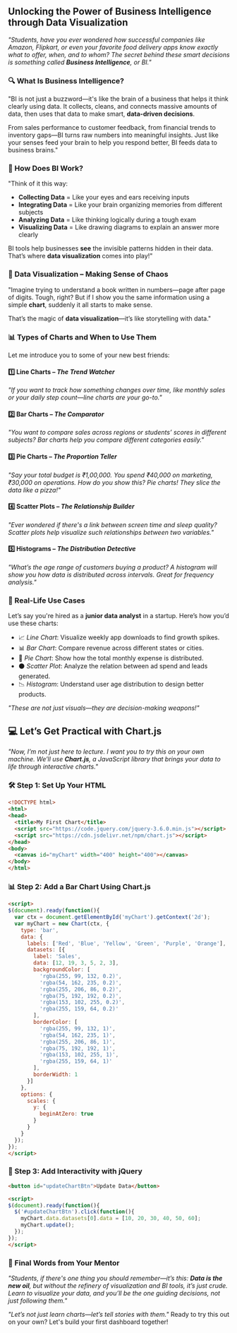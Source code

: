 
## Unlocking the Power of Business Intelligence through Data Visualization

*"Students, have you ever wondered how successful companies like Amazon, Flipkart, or even your favorite food delivery apps know exactly what to offer, when, and to whom? The secret behind these smart decisions is something called **Business Intelligence**, or BI."*

### 🔍 What Is Business Intelligence?

"BI is not just a buzzword—it's like the brain of a business that helps it think clearly using data. It collects, cleans, and connects massive amounts of data, then uses that data to make smart, **data-driven decisions**.

From sales performance to customer feedback, from financial trends to inventory gaps—BI turns raw numbers into meaningful insights. Just like your senses feed your brain to help you respond better, BI feeds data to business brains."

### 🧠 How Does BI Work?

"Think of it this way:

* **Collecting Data** = Like your eyes and ears receiving inputs
* **Integrating Data** = Like your brain organizing memories from different subjects
* **Analyzing Data** = Like thinking logically during a tough exam
* **Visualizing Data** = Like drawing diagrams to explain an answer more clearly

BI tools help businesses **see** the invisible patterns hidden in their data. That’s where **data visualization** comes into play!"


### 🎨 Data Visualization – Making Sense of Chaos

"Imagine trying to understand a book written in numbers—page after page of digits. Tough, right? But if I show you the same information using a simple **chart**, suddenly it all starts to make sense.

That’s the magic of **data visualization**—it’s like storytelling with data."


### 📊 Types of Charts and When to Use Them

Let me introduce you to some of your new best friends:

#### 1️⃣ **Line Charts** – *The Trend Watcher*

*"If you want to track how something changes over time, like monthly sales or your daily step count—line charts are your go-to."*

#### 2️⃣ **Bar Charts** – *The Comparator*

*"You want to compare sales across regions or students’ scores in different subjects? Bar charts help you compare different categories easily."*

#### 3️⃣ **Pie Charts** – *The Proportion Teller*

*"Say your total budget is ₹1,00,000. You spend ₹40,000 on marketing, ₹30,000 on operations. How do you show this? Pie charts! They slice the data like a pizza!"*

#### 4️⃣ **Scatter Plots** – *The Relationship Builder*

*"Ever wondered if there's a link between screen time and sleep quality? Scatter plots help visualize such relationships between two variables."*

#### 5️⃣ **Histograms** – *The Distribution Detective*

*"What’s the age range of customers buying a product? A histogram will show you how data is distributed across intervals. Great for frequency analysis."*


### 💼 Real-Life Use Cases

Let’s say you're hired as a **junior data analyst** in a startup. Here’s how you’d use these charts:

* 📈 *Line Chart*: Visualize weekly app downloads to find growth spikes.
* 📊 *Bar Chart*: Compare revenue across different states or cities.
* 🥧 *Pie Chart*: Show how the total monthly expense is distributed.
* ⚫ *Scatter Plot*: Analyze the relation between ad spend and leads generated.
* 📉 *Histogram*: Understand user age distribution to design better products.

*"These are not just visuals—they are decision-making weapons!"*


## 💻 Let’s Get Practical with Chart.js

*"Now, I’m not just here to lecture. I want you to try this on your own machine. We’ll use **Chart.js**, a JavaScript library that brings your data to life through interactive charts."*


### 🛠 Step 1: Set Up Your HTML

```html
<!DOCTYPE html>
<html>
<head>
  <title>My First Chart</title>
  <script src="https://code.jquery.com/jquery-3.6.0.min.js"></script>
  <script src="https://cdn.jsdelivr.net/npm/chart.js"></script>
</head>
<body>
  <canvas id="myChart" width="400" height="400"></canvas>
</body>
</html>
```

### 📊 Step 2: Add a Bar Chart Using Chart.js

```html
<script>
$(document).ready(function(){
  var ctx = document.getElementById('myChart').getContext('2d');
  var myChart = new Chart(ctx, {
    type: 'bar',
    data: {
      labels: ['Red', 'Blue', 'Yellow', 'Green', 'Purple', 'Orange'],
      datasets: [{
        label: 'Sales',
        data: [12, 19, 3, 5, 2, 3],
        backgroundColor: [
          'rgba(255, 99, 132, 0.2)',
          'rgba(54, 162, 235, 0.2)',
          'rgba(255, 206, 86, 0.2)',
          'rgba(75, 192, 192, 0.2)',
          'rgba(153, 102, 255, 0.2)',
          'rgba(255, 159, 64, 0.2)'
        ],
        borderColor: [
          'rgba(255, 99, 132, 1)',
          'rgba(54, 162, 235, 1)',
          'rgba(255, 206, 86, 1)',
          'rgba(75, 192, 192, 1)',
          'rgba(153, 102, 255, 1)',
          'rgba(255, 159, 64, 1)'
        ],
        borderWidth: 1
      }]
    },
    options: {
      scales: {
        y: {
          beginAtZero: true
        }
      }
    }
  });
});
</script>
```

### 🔁 Step 3: Add Interactivity with jQuery

```html
<button id="updateChartBtn">Update Data</button>

<script>
$(document).ready(function(){
  $('#updateChartBtn').click(function(){
    myChart.data.datasets[0].data = [10, 20, 30, 40, 50, 60];
    myChart.update();
  });
});
</script>
```


### 🎯 Final Words from Your Mentor

*"Students, if there's one thing you should remember—it’s this: **Data is the new oil**, but without the refinery of visualization and BI tools, it’s just crude. Learn to visualize your data, and you’ll be the one guiding decisions, not just following them."*

*"Let’s not just learn charts—let’s tell stories with them."*
Ready to try this out on your own? Let's build your first dashboard together!

